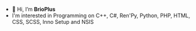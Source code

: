 - 👋 Hi, I’m **BrioPlus**
- I'm interested in Programming on C++, C#, Ren'Py, Python, PHP, HTML, CSS, SCSS, Inno Setup and NSIS
